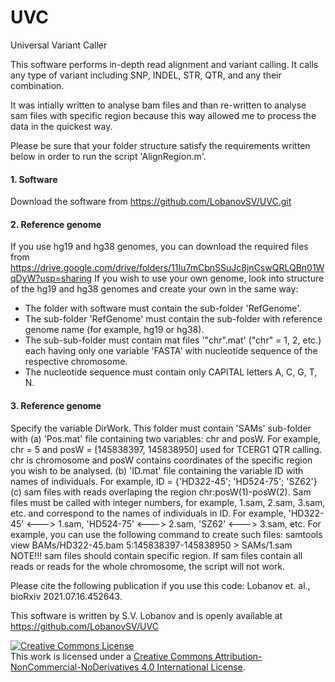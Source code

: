 # UVC
Universal Variant Caller

This software performs in-depth read alignment and variant calling. It calls any type of variant including SNP, INDEL, STR, QTR, and any their combination.

It was intially written to analyse bam files and than re-written to analyse sam files with specific region because this way allowed me to process the data in the quickest way.

Please be sure that your folder structure satisfy the requirements written below in order to run the script 'AlignRegion.m'.

#### 1. Software
Download the software from
https://github.com/LobanovSV/UVC.git

#### 2. Reference genome
If you use hg19 and hg38 genomes, you can download the required files from
https://drive.google.com/drive/folders/11Iu7mCbnSSuJc8jnCswQRLQBn01WqDyW?usp=sharing
If you wish to use your own genome, look into structure of the hg19 and hg38 genomes and create your own in the same way:
- The folder with software must contain the sub-folder 'RefGenome'.
- The sub-folder 'RefGenome' must contain the sub-folder with reference genome name (for example, hg19 or hg38).
- The sub-sub-folder must contain mat files '"chr".mat' ("chr" = 1, 2, etc.) each having only one variable 'FASTA' with nucleotide sequence of the respective chromosome.
- The nucleotide sequence must contain only CAPITAL letters A, C, G, T, N.

#### 3. Reference genome

Specify the variable DirWork. This folder must contain 'SAMs' sub-folder with
(a) 'Pos.mat' file containing two variables: chr and posW. For example,
chr = 5 and posW = [145838397, 145838950] used for TCERG1 QTR calling.
chr is chromosome and posW contains coordinates of the specific region
you wish to be analysed.
(b) 'ID.mat' file containing the variable ID with names of individuals.
For example, ID = {'HD322-45'; 'HD524-75'; 'SZ62'}
(c) sam files with reads overlaping the region chr:posW(1)-posW(2). Sam
files must be called with integer numbers, for example, 1.sam, 2.sam,
3.sam, etc. and correspond to the names of individuals in ID. For
example, 'HD322-45' <---> 1.sam, 'HD524-75' <---> 2.sam, 
'SZ62' <---> 3.sam, etc.
For example, you can use the following command to create such files:
samtools view BAMs/HD322-45.bam 5:145838397-145838950 > SAMs/1.sam
NOTE!!! sam files should contain specific region. If sam files contain
all reads or reads for the whole chromosome, the script will not work.

Please cite the following publication if you use this code:
Lobanov et. al., bioRxiv 2021.07.16.452643.

This software is written by S.V. Lobanov and is openly available at
https://github.com/LobanovSV/UVC




<a rel="license" href="http://creativecommons.org/licenses/by-nc-nd/4.0/"><img alt="Creative Commons License" style="border-width:0" src="https://i.creativecommons.org/l/by-nc-nd/4.0/88x31.png" /></a><br />This work is licensed under a <a rel="license" href="http://creativecommons.org/licenses/by-nc-nd/4.0/">Creative Commons Attribution-NonCommercial-NoDerivatives 4.0 International License</a>.
